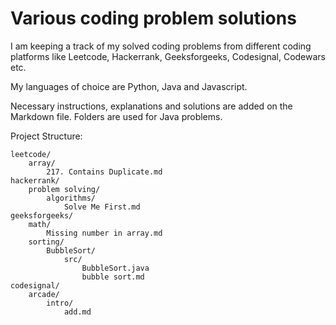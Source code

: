 # Various coding problem solutions

I am keeping a track of my solved coding problems from different coding platforms like
Leetcode, Hackerrank, Geeksforgeeks, Codesignal, Codewars etc.

My languages of choice are Python, Java and Javascript. 

Necessary instructions, explanations and solutions are added on the Markdown file.
Folders are used for Java problems.

Project Structure:

```
leetcode/
	array/
		217. Contains Duplicate.md
hackerrank/
	problem solving/
		algorithms/
			Solve Me First.md
geeksforgeeks/
	math/
		Missing number in array.md
	sorting/
		BubbleSort/
			src/
				BubbleSort.java
				bubble sort.md
codesignal/
	arcade/
		intro/
			add.md
```
